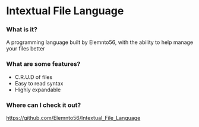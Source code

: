 # Intextual File Language

### What is it?
A programming language built by Elemnto56, with the ability to help manage your files better

### What are some features?
- C.R.U.D of files
- Easy to read syntax
- Highly expandable

### Where can I check it out?
https://github.com/Elemnto56/Intextual_File_Language